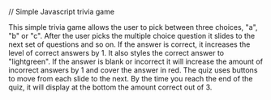  // Simple Javascript trivia game

 This simple trivia game allows the user to pick between three choices, "a", "b" or "c". After the user picks the multiple choice question it slides to the next set of   questions and so on. If the answer is correct, it increases the level of correct answers by 1. It also styles the correct answer to "lightgreen". If the answer is blank or incorrect it will increase the amount of incorrect answers by 1 and cover the answer in red. The quiz uses buttons to move from each slide to the next. By the time you reach the end of the quiz, it will display at the bottom the amount correct out of 3. 